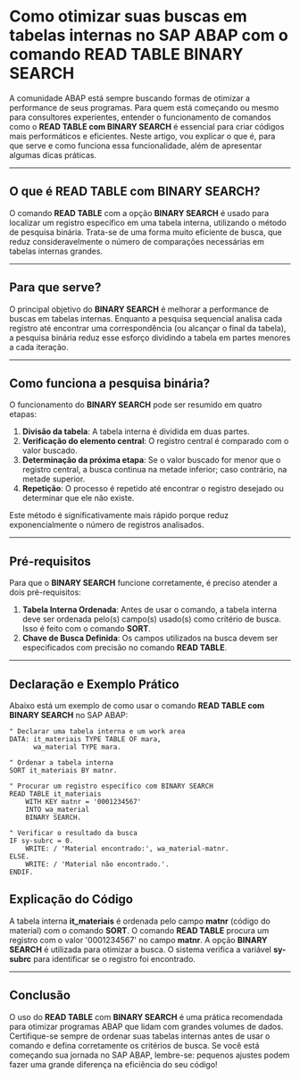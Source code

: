 # **Como otimizar suas buscas em tabelas internas no SAP ABAP com o comando READ TABLE BINARY SEARCH**

A comunidade ABAP está sempre buscando formas de otimizar a performance de seus programas. Para quem está começando ou mesmo para consultores experientes, entender o funcionamento de comandos como o **READ TABLE com BINARY SEARCH** é essencial para criar códigos mais performáticos e eficientes. Neste artigo, vou explicar o que é, para que serve e como funciona essa funcionalidade, além de apresentar algumas dicas práticas.

---

## **O que é READ TABLE com BINARY SEARCH?**
O comando **READ TABLE** com a opção **BINARY SEARCH** é usado para localizar um registro específico em uma tabela interna, utilizando o método de pesquisa binária. Trata-se de uma forma muito eficiente de busca, que reduz consideravelmente o número de comparações necessárias em tabelas internas grandes.

---

## **Para que serve?**
O principal objetivo do **BINARY SEARCH** é melhorar a performance de buscas em tabelas internas. Enquanto a pesquisa sequencial analisa cada registro até encontrar uma correspondência (ou alcançar o final da tabela), a pesquisa binária reduz esse esforço dividindo a tabela em partes menores a cada iteração.

---

## **Como funciona a pesquisa binária?**
O funcionamento do **BINARY SEARCH** pode ser resumido em quatro etapas:  

1. **Divisão da tabela**: A tabela interna é dividida em duas partes.  
2. **Verificação do elemento central**: O registro central é comparado com o valor buscado.  
3. **Determinação da próxima etapa**: Se o valor buscado for menor que o registro central, a busca continua na metade inferior; caso contrário, na metade superior.  
4. **Repetição**: O processo é repetido até encontrar o registro desejado ou determinar que ele não existe.  

Este método é significativamente mais rápido porque reduz exponencialmente o número de registros analisados.

---

## **Pré-requisitos**
Para que o **BINARY SEARCH** funcione corretamente, é preciso atender a dois pré-requisitos:  

1. **Tabela Interna Ordenada**: Antes de usar o comando, a tabela interna deve ser ordenada pelo(s) campo(s) usado(s) como critério de busca. Isso é feito com o comando **SORT**.  
2. **Chave de Busca Definida**: Os campos utilizados na busca devem ser especificados com precisão no comando **READ TABLE**.

---

## **Declaração e Exemplo Prático**
Abaixo está um exemplo de como usar o comando **READ TABLE com BINARY SEARCH** no SAP ABAP:

```abap
" Declarar uma tabela interna e um work area
DATA: it_materiais TYPE TABLE OF mara,
      wa_material TYPE mara.

" Ordenar a tabela interna
SORT it_materiais BY matnr.

" Procurar um registro específico com BINARY SEARCH
READ TABLE it_materiais 
    WITH KEY matnr = '0001234567' 
    INTO wa_material 
    BINARY SEARCH.

" Verificar o resultado da busca
IF sy-subrc = 0.
    WRITE: / 'Material encontrado:', wa_material-matnr.
ELSE.
    WRITE: / 'Material não encontrado.'.
ENDIF.
```

## **Explicação do Código**
A tabela interna **it_materiais** é ordenada pelo campo **matnr** (código do material) com o comando **SORT**.
O comando **READ TABLE** procura um registro com o valor '0001234567' no campo **matnr**.
A opção **BINARY SEARCH** é utilizada para otimizar a busca.
O sistema verifica a variável **sy-subrc** para identificar se o registro foi encontrado.

---
## **Conclusão**
O uso do **READ TABLE** com **BINARY SEARCH** é uma prática recomendada para otimizar programas ABAP que lidam com grandes volumes de dados.
Certifique-se sempre de ordenar suas tabelas internas antes de usar o comando e defina corretamente os critérios de busca.
Se você está começando sua jornada no SAP ABAP, lembre-se: pequenos ajustes podem fazer uma grande diferença na eficiência do seu código!
